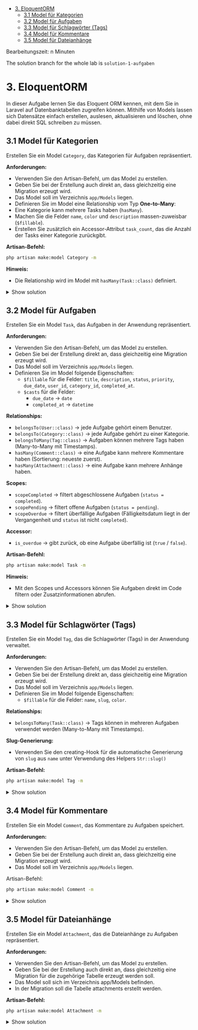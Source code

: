 - [3. EloquentORM](#3-eloquentorm)
  - [3.1 Model für Kategorien](#31-model-für-kategorien)
  - [3.2 Model für Aufgaben](#32-model-für-aufgaben)
  - [3.3 Model für Schlagwörter (Tags)](#33-model-für-schlagwörter-tags)
  - [3.4 Model für Kommentare](#34-model-für-kommentare)
  - [3.5 Model für Dateianhänge](#35-model-für-dateianhänge)

Bearbeitungszeit: n Minuten

The solution branch for the whole lab is `solution-1-aufgaben`

# 3. EloquentORM

In dieser Aufgabe lernen Sie das Eloquent ORM kennen, mit dem Sie in Laravel auf Datenbanktabellen zugreifen können. Mithilfe von Models lassen sich Datensätze einfach erstellen, auslesen, aktualisieren und löschen, ohne dabei direkt SQL schreiben zu müssen.

## 3.1 Model für Kategorien

Erstellen Sie ein Model `Category`, das Kategorien für Aufgaben repräsentiert.

**Anforderungen:**

- Verwenden Sie den Artisan-Befehl, um das Model zu erstellen.
- Geben Sie bei der Erstellung auch direkt an, dass gleichzeitig eine Migration erzeugt wird.
- Das Model soll im Verzeichnis `app/Models` liegen.
- Definieren Sie im Model eine Relationship vom Typ **One-to-Many**:
- Eine Kategorie kann mehrere Tasks haben (`hasMany`).
- Machen Sie die Felder `name`, `color` und `description` massen-zuweisbar (`$fillable`).
- Erstellen Sie zusätzlich ein Accessor-Attribut `task_count`, das die Anzahl der Tasks einer Kategorie zurückgibt.

**Artisan-Befehl:**

```bash
php artisan make:model Category -m
```

**Hinweis:**

- Die Relationship wird im Model mit `hasMany(Task::class)` definiert.

<details>
<summary>Show solution</summary>
<p>

**/app/Models/Category.php**

```php
<?php
namespace App\Models;

use Illuminate\Database\Eloquent\Model;
use Illuminate\Database\Eloquent\Relations\HasMany;
use Illuminate\Database\Eloquent\Factories\HasFactory;

class Category extends Model
{
    use HasFactory;

    protected $fillable = ['name', 'color', 'description'];

    public function tasks(): HasMany
    {
        return $this->hasMany(Task::class);
    }

    public function getTaskCountAttribute(): int
    {
        return $this->tasks()->count();
    }
}
```

</p>
</details>

## 3.2 Model für Aufgaben

Erstellen Sie ein Model `Task`, das Aufgaben in der Anwendung repräsentiert.

**Anforderungen:**

- Verwenden Sie den Artisan-Befehl, um das Model zu erstellen.
- Geben Sie bei der Erstellung direkt an, dass gleichzeitig eine Migration erzeugt wird.
- Das Model soll im Verzeichnis `app/Models` liegen.
- Definieren Sie im Model folgende Eigenschaften:
  - `$fillable` für die Felder: `title`, `description`, `status`, `priority`, `due_date`, `user_id`, `category_id`, `completed_at`.
  - `$casts` für die Felder:
    - `due_date` → `date`
    - `completed_at` → `datetime`

**Relationships:**

- `belongsTo(User::class)` → jede Aufgabe gehört einem Benutzer.
- `belongsTo(Category::class)` → jede Aufgabe gehört zu einer Kategorie.
- `belongsToMany(Tag::class)` → Aufgaben können mehrere Tags haben (Many-to-Many mit Timestamps).
- `hasMany(Comment::class)` → eine Aufgabe kann mehrere Kommentare haben (Sortierung: neueste zuerst).
- `hasMany(Attachment::class)` → eine Aufgabe kann mehrere Anhänge haben.

**Scopes:**

- `scopeCompleted` → filtert abgeschlossene Aufgaben (`status = completed`).
- `scopePending` → filtert offene Aufgaben (`status = pending`).
- `scopeOverdue` → filtert überfällige Aufgaben (Fälligkeitsdatum liegt in der Vergangenheit und `status` ist nicht `completed`).

**Accessor:**

- `is_overdue` → gibt zurück, ob eine Aufgabe überfällig ist (`true` / `false`).

**Artisan-Befehl:**

```bash
php artisan make:model Task -m
```

**Hinweis:**

- Mit den Scopes und Accessors können Sie Aufgaben direkt im Code filtern oder Zusatzinformationen abrufen.

<details>
<summary>Show solution</summary>
<p>

**/app/Models/Task.php**

```php
<?php
namespace App\Models;

use Illuminate\Database\Eloquent\Model;
use Illuminate\Database\Eloquent\Relations\BelongsTo;
use Illuminate\Database\Eloquent\Relations\BelongsToMany;
use Illuminate\Database\Eloquent\Relations\HasMany;
use Illuminate\Database\Eloquent\Factories\HasFactory;

class Task extends Model
{
    use HasFactory;

    protected $fillable = [
        'title', 'description', 'status', 'priority', 'due_date',
        'user_id', 'category_id', 'completed_at'
    ];

    protected $casts = [
        'due_date' => 'date',
        'completed_at' => 'datetime',
    ];

    public function user(): BelongsTo
    {
        return $this->belongsTo(User::class);
    }

    public function category(): BelongsTo
    {
        return $this->belongsTo(Category::class);
    }

    public function tags(): BelongsToMany
    {
        return $this->belongsToMany(Tag::class)->withTimestamps();
    }

    public function comments(): HasMany
    {
        return $this->hasMany(Comment::class)->latest();
    }

    public function attachments(): HasMany
    {
        return $this->hasMany(Attachment::class);
    }

    public function scopeCompleted($query)
    {
        return $query->where('status', 'completed');
    }

    public function scopePending($query)
    {
        return $query->where('status', 'pending');
    }

    public function scopeOverdue($query)
    {
        return $query->where('due_date', '<', today())
                    ->where('status', '!=', 'completed');
    }

    public function getIsOverdueAttribute(): bool
    {
        return $this->due_date && 
               $this->due_date->isPast() && 
               $this->status !== 'completed';
    }
}
```

</p>
</details>

## 3.3 Model für Schlagwörter (Tags)

Erstellen Sie ein Model `Tag`, das die Schlagwörter (Tags) in der Anwendung verwaltet.

**Anforderungen:**

- Verwenden Sie den Artisan-Befehl, um das Model zu erstellen.
- Geben Sie bei der Erstellung direkt an, dass gleichzeitig eine Migration erzeugt wird.
- Das Model soll im Verzeichnis `app/Models` liegen.
- Definieren Sie im Model folgende Eigenschaften:
  - `$fillable` für die Felder: `name`, `slug`, `color`.

**Relationships:**

- `belongsToMany(Task::class)` → Tags können in mehreren Aufgaben verwendet werden (Many-to-Many mit Timestamps).

**Slug-Generierung:**

- Verwenden Sie den creating-Hook für die automatische Generierung von `slug` aus `name` unter Verwendung des Helpers `Str::slug()`

**Artisan-Befehl:**

```bash
php artisan make:model Tag -m
```

<details>
<summary>Show solution</summary>
<p>

**/app/Models/.php**

```php
```

</p>
</details>

## 3.4 Model für Kommentare

Erstellen Sie ein Model `Comment`, das Kommentare zu Aufgaben speichert.

**Anforderungen:**

- Verwenden Sie den Artisan-Befehl, um das Model zu erstellen.
- Geben Sie bei der Erstellung auch direkt an, dass gleichzeitig eine Migration erzeugt wird.
- Das Model soll im Verzeichnis `app/Models` liegen.

Artisan-Befehl:

```bash
php artisan make:model Comment -m
```

<details>
<summary>Show solution</summary>
<p>

**/app/Models/Comment.php**

```php
<?php

namespace App\Models;

use Illuminate\Database\Eloquent\Model;

class Comment extends Model
{
    //
}
```

</p>
</details>

## 3.5 Model für Dateianhänge

Erstellen Sie ein Model `Attachment`, das die Dateianhänge zu Aufgaben repräsentiert.

**Anforderungen:**

- Verwenden Sie den Artisan-Befehl, um das Model zu erstellen.
- Geben Sie bei der Erstellung auch direkt an, dass gleichzeitig eine Migration für die zugehörige Tabelle erzeugt werden soll.
- Das Model soll sich im Verzeichnis app/Models befinden.
- In der Migration soll die Tabelle attachments erstellt werden.

**Artisan-Befehl:**

```bash
php artisan make:model Attachment -m
```

<details>
<summary>Show solution</summary>
<p>

**/app/Models/Attachment.php**

```php
<?php

namespace App\Models;

use Illuminate\Database\Eloquent\Model;

class Attachment extends Model
{
    //
}
```

</p>
</details>
